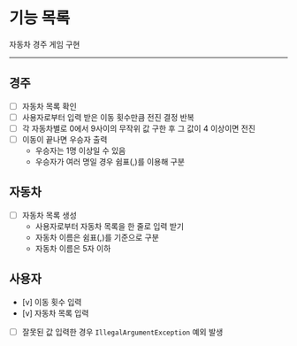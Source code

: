 # 기능 목록
자동차 경주 게임 구현

<hr/>

## 경주
- [ ] 자동차 목록 확인
- [ ] 사용자로부터 입력 받은 이동 횟수만큼 전진 결정 반복
- [ ] 각 자동차별로 0에서 9사이의 무작위 값 구한 후 그 값이 4 이상이면 전진
- [ ] 이동이 끝나면 우승자 출력
  * 우승자는 1명 이상일 수 있음
  * 우승자가 여러 명일 경우 쉼표(,)를 이용해 구분

## 자동차
- [ ] 자동차 목록 생성
  * 사용자로부터 자동차 목록을 한 줄로 입력 받기
  * 자동차 이름은 쉼표(,)를 기준으로 구분
  * 자동차 이름은 5자 이하

## 사용자
- [v] 이동 횟수 입력
- [v] 자동차 목록 입력
- [ ] 잘못된 값 입력한 경우 `IllegalArgumentException` 예외 발생